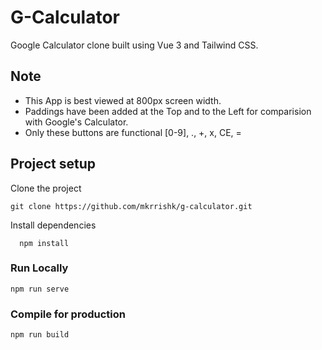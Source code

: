 # G-Calculator

Google Calculator clone built using Vue 3 and Tailwind CSS.


## Note

* This App is best viewed at 800px screen width.
* Paddings have been added at the Top and to the Left for comparision with Google's Calculator.
* Only these buttons are functional [0-9], ., +, x, CE, =


## Project setup

Clone the project


```
git clone https://github.com/mkrrishk/g-calculator.git
```

Install dependencies

```
  npm install
```

### Run Locally
```
npm run serve
```

### Compile for production
```
npm run build
```

